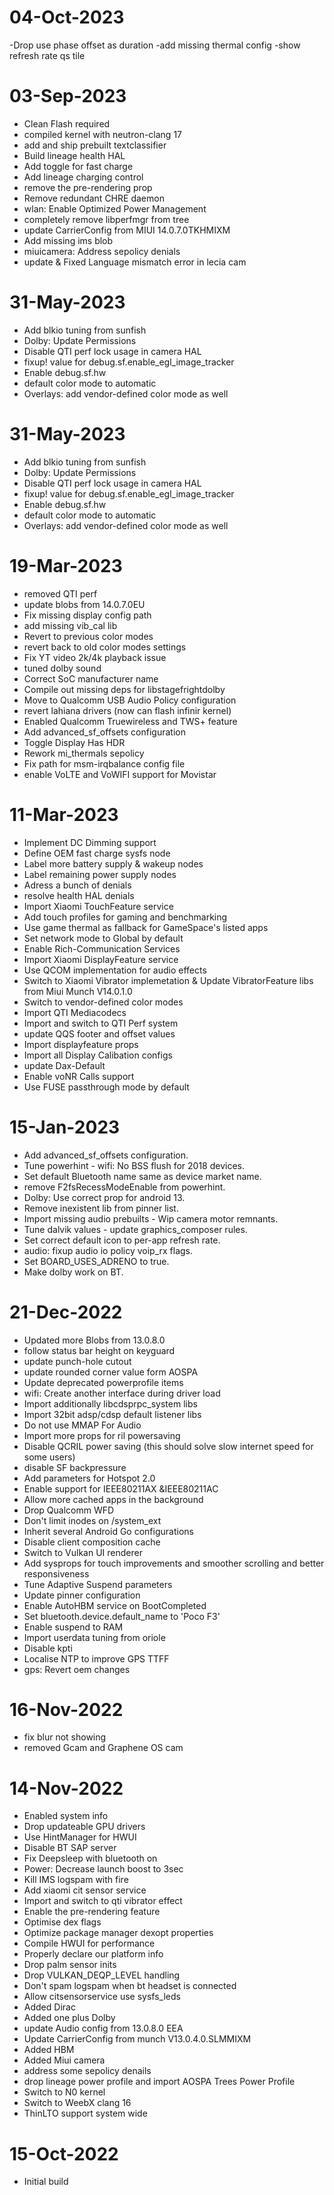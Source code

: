 # 04-Oct-2023
-Drop use phase offset as duration
-add missing thermal config 
-show refresh rate qs tile

# 03-Sep-2023
- Clean Flash required 
- compiled kernel with neutron-clang 17
- add and ship prebuilt textclassifier 
-  Build lineage health HAL
- Add toggle for fast charge 
- Add lineage charging control
- remove the pre-rendering prop
- Remove redundant CHRE daemon
- wlan: Enable Optimized Power Management 
- completely remove libperfmgr from tree
- update CarrierConfig from MIUI 14.0.7.0TKHMIXM 
- Add missing ims blob
- miuicamera: Address sepolicy denials
- update & Fixed Language mismatch error in lecia cam

# 31-May-2023
- Add blkio tuning from sunfish
- Dolby: Update Permissions
- Disable QTI perf lock usage in camera HAL
- fixup! value for debug.sf.enable_egl_image_tracker
- Enable debug.sf.hw 
-  default color mode to automatic
-  Overlays: add vendor-defined color mode as well

# 31-May-2023
- Add blkio tuning from sunfish
- Dolby: Update Permissions
- Disable QTI perf lock usage in camera HAL
- fixup! value for debug.sf.enable_egl_image_tracker
- Enable debug.sf.hw 
-  default color mode to automatic
-  Overlays: add vendor-defined color mode as well

# 19-Mar-2023
- removed QTI perf
- update blobs from 14.0.7.0EU
- Fix missing display config path
- add missing vib_cal lib
- Revert to previous color modes
- revert back to old color modes settings
- Fix YT video 2k/4k playback issue
- tuned dolby sound 
- Correct SoC manufacturer name
- Compile out missing deps for libstagefrightdolby
- Move to Qualcomm USB Audio Policy configuration
- revert lahiana drivers (now can flash infinir kernel)
- Enabled Qualcomm Truewireless and TWS+ feature 
- Add advanced_sf_offsets configuration
- Toggle Display Has HDR
- Rework mi_thermals sepolicy 
- Fix path for msm-irqbalance config file
- enable VoLTE and VoWIFI support for Movistar

# 11-Mar-2023
- Implement DC Dimming support
- Define OEM fast charge sysfs node
- Label more battery supply & wakeup nodes
- Label remaining power supply nodes
- Adress a bunch of denials
- resolve health HAL denials 
- Import Xiaomi TouchFeature service
- Add touch profiles for gaming and benchmarking
- Use game thermal as fallback for GameSpace's listed apps
- Set network mode to Global by default
- Enable Rich-Communication Services 
- Import Xiaomi DisplayFeature service 
- Use QCOM implementation for audio effects
- Switch to Xiaomi Vibrator implemetation & Update VibratorFeature libs from Miui Munch V14.0.1.0
- Switch to vendor-defined color modes
- Import QTI Mediacodecs
- Import and switch to QTI Perf system
- update QQS footer and offset values
- Import displayfeature props
- Import all Display Calibation configs
- update Dax-Default
- Enable voNR Calls support
- Use FUSE passthrough mode by default

# 15-Jan-2023
- Add advanced_sf_offsets configuration. 
- Tune powerhint - wifi: No BSS flush for 2018 devices. 
- Set default Bluetooth name same as device market name. 
- remove F2fsRecessModeEnable from powerhint. 
- Dolby: Use correct prop for android 13. 
- Remove inexistent lib from pinner list. 
- Import missing audio prebuilts - Wip camera motor remnants. 
- Tune dalvik values - update graphics_composer rules. 
- Set correct default icon to per-app refresh rate.
- audio: fixup audio io policy voip_rx flags.
- Set BOARD_USES_ADRENO to true.
- Make dolby work on BT.

# 21-Dec-2022
- Updated more Blobs from 13.0.8.0
- follow status bar height on keyguard
- update punch-hole cutout
- update rounded corner value form AOSPA 
- Update deprecated powerprofile items
- wifi: Create another interface during driver load
- Import additionally libcdsprpc_system libs
- Import 32bit adsp/cdsp default listener libs
- Do not use MMAP For Audio
- Import more props for ril powersaving
- Disable QCRIL power saving
  (this should solve slow internet speed for some users)
- disable SF backpressure 
- Add parameters for Hotspot 2.0
- Enable support for IEEE80211AX &IEEE80211AC
- Allow more cached apps in the background 
- Drop Qualcomm WFD 
- Don't limit inodes on /system_ext
- Inherit several Android Go configurations
- Disable client composition cache
- Switch to Vulkan UI renderer
- Add sysprops for touch improvements and smoother scrolling and better responsiveness 
- Tune Adaptive Suspend parameters
- Update pinner configuration
- Enable AutoHBM service on BootCompleted
- Set bluetooth.device.default_name to 'Poco F3'
- Enable suspend to RAM 
- Import userdata tuning from oriole
- Disable kpti
- Localise NTP to improve GPS TTFF
- gps: Revert oem changes

# 16-Nov-2022
- fix blur not showing 
- removed Gcam and  Graphene OS cam

# 14-Nov-2022
- Enabled system info
- Drop updateable GPU drivers
- Use HintManager for HWUI
- Disable BT SAP server
- Fix Deepsleep with bluetooth on 
- Power: Decrease launch boost to 3sec
- Kill IMS logspam with fire
- Add xiaomi cit sensor service
- Import and switch to qti vibrator effect
- Enable the pre-rendering feature
- Optimise dex flags
- Optimize package manager dexopt properties
- Compile HWUI for performance
- Properly declare our platform info
- Drop palm sensor inits
- Drop VULKAN_DEQP_LEVEL handling
- Don't spam logspam when bt headset is connected
- Allow citsensorservice use sysfs_leds
- Added Dirac
- Added one plus Dolby
- update Audio config from 13.0.8.0 EEA
- Update CarrierConfig from munch V13.0.4.0.SLMMIXM
- Added HBM
- Added Miui camera
- address some sepolicy denails
- drop lineage power profile and import AOSPA Trees Power Profile
- Switch to N0 kernel 
- Switch to WeebX clang 16
- ThinLTO support system wide

# 15-Oct-2022
- Initial build


